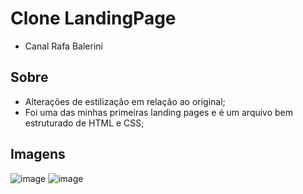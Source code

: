 # Clone LandingPage 
- Canal Rafa Balerini 

## Sobre
- Alterações de estilização em relação ao original;
- Foi uma das minhas primeiras landing pages e é um arquivo bem estruturado de HTML e CSS;
  
## Imagens 
![image](https://user-images.githubusercontent.com/104602579/185423537-00d01e1d-3f92-4aa7-a021-03d1c628aa49.png)
![image](https://user-images.githubusercontent.com/104602579/185423934-4b49c8a9-6cf4-4d49-a1ce-cbdb8acadea8.png)

